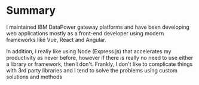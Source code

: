 # Summary

I maintained IBM DataPower gateway platforms and have been developing web applications mostly as a front-end developer using modern frameworks like Vue, React and Angular.

In addition, I really like using Node (Express.js) that accelerates my productivity as never before, however if there is really no need to use either a library or framework, then I don't. Frankly, I don't like to complicate things with 3rd party libraries and I tend to solve the problems using custom solutions and methods